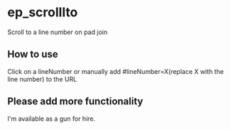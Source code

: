 # ep_scrolllto

Scroll to a line number on pad join 

## How to use

Click on a lineNumber or manually add #lineNumber=X(replace X with the line number) to the URL

## Please add more functionality

I'm available as a gun for hire.
